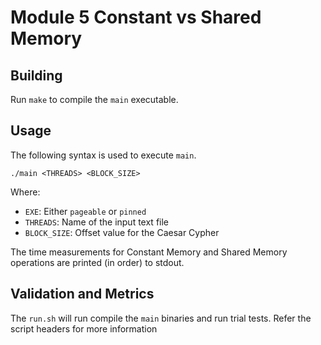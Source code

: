 # Module 5 Constant vs Shared Memory

## Building
Run `make` to compile the `main` executable.

## Usage
The following syntax is used to execute `main`.
```
./main <THREADS> <BLOCK_SIZE>
```
Where:
- `EXE`: Either `pageable` or `pinned`
- `THREADS`: Name of the input text file
- `BLOCK_SIZE`: Offset value for the Caesar Cypher

The time measurements for Constant Memory and Shared Memory operations are
printed (in order) to stdout.

## Validation and Metrics
The `run.sh` will run compile the `main` binaries and run trial tests.
Refer the script headers for more information